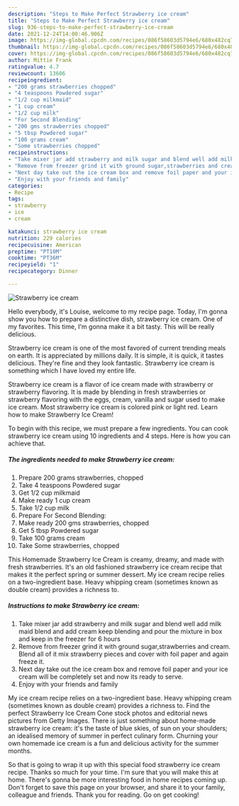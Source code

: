```yaml
---
description: "Steps to Make Perfect Strawberry ice cream"
title: "Steps to Make Perfect Strawberry ice cream"
slug: 936-steps-to-make-perfect-strawberry-ice-cream
date: 2021-12-24T14:00:46.906Z
image: https://img-global.cpcdn.com/recipes/086f58603d5794e6/680x482cq70/strawberry-ice-cream-recipe-main-photo.jpg
thumbnail: https://img-global.cpcdn.com/recipes/086f58603d5794e6/680x482cq70/strawberry-ice-cream-recipe-main-photo.jpg
cover: https://img-global.cpcdn.com/recipes/086f58603d5794e6/680x482cq70/strawberry-ice-cream-recipe-main-photo.jpg
author: Mittie Frank
ratingvalue: 4.7
reviewcount: 13606
recipeingredient:
- "200 grams strawberries chopped"
- "4 teaspoons Powdered sugar"
- "1/2 cup milkmaid"
- "1 cup cream"
- "1/2 cup milk"
- "For Second Blending"
- "200 gms strawberries chopped"
- "5 tbsp Powdered sugar"
- "100 grams cream"
- "Some strawberries chopped"
recipeinstructions:
- "Take mixer jar add strawberry and milk sugar and blend well add milk maid blend and add cream keep blending and pour the mixture in box and keep in the freezer for 6 hours"
- "Remove from freezer grind it with ground sugar,strawberries and cream. Blend all of it mix strawberry pieces and cover with foil paper and again freeze it."
- "Next day take out the ice cream box and remove foil paper and your ice cream will be completely set and now its ready to serve."
- "Enjoy with your friends and family"
categories:
- Recipe
tags:
- strawberry
- ice
- cream

katakunci: strawberry ice cream 
nutrition: 229 calories
recipecuisine: American
preptime: "PT10M"
cooktime: "PT36M"
recipeyield: "1"
recipecategory: Dinner

---
```



![Strawberry ice cream](https://img-global.cpcdn.com/recipes/086f58603d5794e6/680x482cq70/strawberry-ice-cream-recipe-main-photo.jpg)

Hello everybody, it's Louise, welcome to my recipe page. Today, I'm gonna show you how to prepare a distinctive dish, strawberry ice cream. One of my favorites. This time, I'm gonna make it a bit tasty. This will be really delicious.

Strawberry ice cream is one of the most favored of current trending meals on earth. It is appreciated by millions daily. It is simple, it is quick, it tastes delicious. They're fine and they look fantastic. Strawberry ice cream is something which I have loved my entire life.

Strawberry ice cream is a flavor of ice cream made with strawberry or strawberry flavoring. It is made by blending in fresh strawberries or strawberry flavoring with the eggs, cream, vanilla and sugar used to make ice cream. Most strawberry ice cream is colored pink or light red. Learn how to make Strawberry Ice Cream!


To begin with this recipe, we must prepare a few ingredients. You can cook strawberry ice cream using 10 ingredients and 4 steps. Here is how you can achieve that.

<!--inarticleads1-->

##### The ingredients needed to make Strawberry ice cream:

1. Prepare 200 grams strawberries, chopped
1. Take 4 teaspoons Powdered sugar
1. Get 1/2 cup milkmaid
1. Make ready 1 cup cream
1. Take 1/2 cup milk
1. Prepare For Second Blending:
1. Make ready 200 gms strawberries, chopped
1. Get 5 tbsp Powdered sugar
1. Take 100 grams cream
1. Take Some strawberries, chopped


This Homemade Strawberry Ice Cream is creamy, dreamy, and made with fresh strawberries. It&#39;s an old fashioned strawberry ice cream recipe that makes it the perfect spring or summer dessert. My ice cream recipe relies on a two-ingredient base. Heavy whipping cream (sometimes known as double cream) provides a richness to. 

<!--inarticleads2-->

##### Instructions to make Strawberry ice cream:

1. Take mixer jar add strawberry and milk sugar and blend well add milk maid blend and add cream keep blending and pour the mixture in box and keep in the freezer for 6 hours
1. Remove from freezer grind it with ground sugar,strawberries and cream. Blend all of it mix strawberry pieces and cover with foil paper and again freeze it.
1. Next day take out the ice cream box and remove foil paper and your ice cream will be completely set and now its ready to serve.
1. Enjoy with your friends and family


My ice cream recipe relies on a two-ingredient base. Heavy whipping cream (sometimes known as double cream) provides a richness to. Find the perfect Strawberry Ice Cream Cone stock photos and editorial news pictures from Getty Images. There is just something about home-made strawberry ice cream: it&#39;s the taste of blue skies, of sun on your shoulders; an idealised memory of summer in perfect culinary form. Churning your own homemade ice cream is a fun and delicious activity for the summer months. 

So that is going to wrap it up with this special food strawberry ice cream recipe. Thanks so much for your time. I'm sure that you will make this at home. There's gonna be more interesting food in home recipes coming up. Don't forget to save this page on your browser, and share it to your family, colleague and friends. Thank you for reading. Go on get cooking!
